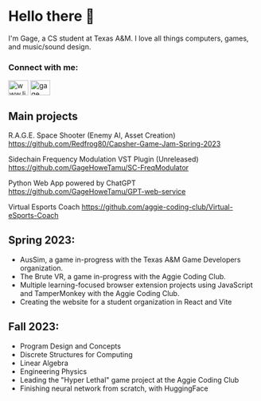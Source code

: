 # Hello there 👋

I'm Gage, a CS student at Texas A&M. I love all things computers, games, and music/sound design.


<h3 align="left">Connect with me:</h3>
<p align="left">
<a href="https://linkedin.com/in/gage-howe-85b049211/" target="blank"><img align="center" src="https://raw.githubusercontent.com/rahuldkjain/github-profile-readme-generator/master/src/images/icons/Social/linked-in-alt.svg" alt="www.linkedin.com/in/gage-howe-85b049211/" height="30" width="40" /></a>
<a href="https://www.leetcode.com/gage howe" target="blank"><img align="center" src="https://raw.githubusercontent.com/rahuldkjain/github-profile-readme-generator/master/src/images/icons/Social/leet-code.svg" alt="gage howe" height="30" width="40" /></a>
</p>


## Main projects

R.A.G.E. Space Shooter (Enemy AI, Asset Creation)
https://github.com/Redfrog80/Capsher-Game-Jam-Spring-2023
  
Sidechain Frequency Modulation VST Plugin (Unreleased)
https://github.com/GageHoweTamu/SC-FreqModulator
  
Python Web App powered by ChatGPT
https://github.com/GageHoweTamu/GPT-web-service

Virtual Esports Coach
https://github.com/aggie-coding-club/Virtual-eSports-Coach

## Spring 2023:
* AusSim, a game in-progress with the Texas A&M Game Developers organization.
* The Brute VR, a game in-progress with the Aggie Coding Club.
* Multiple learning-focused browser extension projects using JavaScript and TamperMonkey with the Aggie Coding Club.
* Creating the website for a student organization in React and Vite



## Fall 2023:
* Program Design and Concepts
* Discrete Structures for Computing
* Linear Algebra
* Engineering Physics
* Leading the "Hyper Lethal" game project at the Aggie Coding Club
* Finishing neural network from scratch, with HuggingFace

<!--

Here are some ideas to get you started:

- 🔭 I’m currently working on ...
- 🌱 I’m currently learning ...
- 👯 I’m looking to collaborate on ...
- 🤔 I’m looking for help with ...
- 💬 Ask me about ...
- 📫 How to reach me: ...
- 😄 Pronouns: ...
- ⚡ Fun fact: ...
-->
